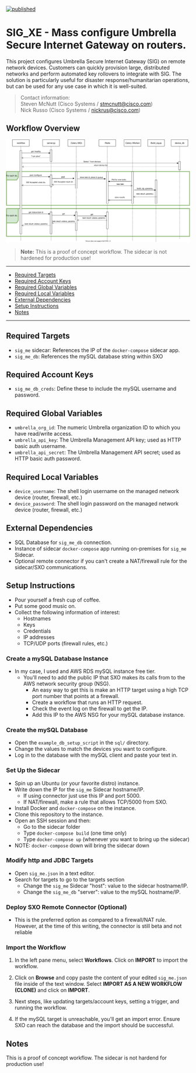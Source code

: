 [![published](https://static.production.devnetcloud.com/codeexchange/assets/images/devnet-published.svg)](https://developer.cisco.com/codeexchange/github/repo/srmcnutt/sig_xe)

# SIG_XE - Mass configure Umbrella Secure Internet Gateway on routers.
This project configures Umbrella Secure Internet Gateway (SIG) on remote
network devices. Customers can quickly provision large, distributed networks
and perform automated key rollovers to integrate with SIG. The solution is
particularly useful for disaster response/humanitarian operations, but can be
used for any use case in which it is well-suited.

> Contact information:\
> Steven McNutt (Cisco Systems / stmcnutt@cisco.com)\
> Nick Russo (Cisco Systems / nickrus@cisco.com)

## Workflow Overview

![Activity diagram](diagrams/sig_xe-sequence.drawio.svg)

> **Note:** This is a proof of concept workflow. The sidecar is not hardened for production use!

---------------------------------------------------------------------------

  * [Required Targets](#Required-Targets)
  * [Required Account Keys](#Required-Account-Keys)
  * [Required Global Variables](#Required-Global-Variables)
  * [Required Local Variables](#Required-Local-Variables)
  * [External Dependencies](#External-dependencies)
  * [Setup Instructions](#Setup-instructions)
  * [Notes](#Notes)
----------------------------------------------------------------------------

## Required Targets
- `sig_me` sidecar: References the IP of the `docker-compose` sidecar app.
- `sig_me_db`: References the mySQL database string within SXO

## Required Account Keys
- `sig_me_db_creds`: Define these to include the mySQL username and password.

## Required Global Variables
- `umbrella_org_id`: The numeric Umbrella organization ID to which you have read/write access.
- `umbrella_api_key`: The Umbrella Management API key; used as HTTP basic auth username.
- `umbrella_api_secret`: The Umbrella Management API secret; used as HTTP basic auth password.

## Required Local Variables
- `device_username`: The shell login username on the managed network device (router, firewall, etc.)
- `device_password`: The shell login password on the managed network device (router, firewall, etc.) 

## External Dependencies
- SQL Database for `sig_me_db` connection.
- Instance of sidecar `docker-compose` app running on-premises for `sig_me` Sidecar.
- Optional remote connector if you can't create a NAT/firewall rule for the sidecar/SXO communications.

## Setup Instructions
* Pour yourself a fresh cup of coffee.
* Put some good music on. 
* Collect the following information of interest:
  * Hostnames
  * Keys
  * Credentials
  * IP addresses
  * TCP/UDP ports (firewall rules, etc.)
  
### Create a mySQL Database Instance
  * In my case, I used and AWS RDS mySQL instance free tier.
    * You'll need to add the public IP that SXO makes its calls from to the AWS network security group (NSG).
      * An easy way to get this is make an HTTP target using a high TCP port number that points at a firewall.
      * Create a workflow that runs an HTTP request.
      * Check the event log on the firewall to get the IP.
      * Add this IP to the AWS NSG for your mySQL database instance.
  
### Create the mySQL Database
  * Open the `example_db_setup_script` in the `sql/` directory.
  * Change the values to match the devices you want to configure.
  * Log in to the database with the mySQL client and paste your text in.

### Set Up the Sidecar
  * Spin up an Ubuntu (or your favorite distro) instance.
  * Write down the IP for the `sig_me` Sidecar hostname/IP.
    * If using connector just use this IP and port 5000.
    * If NAT/firewall, make a rule that allows TCP/5000 from SXO.
  * Install Docker and `docker-compose` on the instance.
  * Clone this repository to the instance.
  * Open an SSH session and then:
    * Go to the sidecar folder
    * Type `docker-compose build` (one time only) 
    * Type `docker-compose up` (whenever you want to bring up the sidecar)
  * NOTE: `docker-compose` down will bring the sidecar down

### Modify http and JDBC Targets
  * Open `sig_me.json` in a text editor.
  * Search for targets to go to the targets section
    * Change the `sig_me` Sidecar "host": value to the sidecar hostname/IP.
    * Change the `sig_me_db` "server": value to the mySQL hostname/IP.

### Deploy SXO Remote Connector (Optional)
  * This is the preferred option as compared to a firewall/NAT rule.
    However, at the time of this writing, the connector is still beta and not reliable
  
### Import the Workflow

1. In the left pane menu, select **Workflows**. Click on **IMPORT** to import the workflow.

2. Click on **Browse** and copy paste the content of your edited `sig_me.json` file
   inside of the text window. Select **IMPORT AS A NEW WORKFLOW (CLONE)** and click on **IMPORT**.

3. Next steps, like updating targets/account keys, setting a trigger, and running the workflow.

4. If the mySQL target is unreachable, you'll get an import error.
   Ensure SXO can reach the database and the import should be successful.

## Notes

This is a proof of concept workflow. The sidecar is not hardend for production use!
